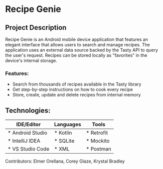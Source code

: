# Recipe Genie

## Project Description
Recipe Genie is an Android mobile device application that features an
elegant interface that allows users to search and manage recipes. The
application uses an external data source backed by the Tasty API to query the
user's request. Recipes can be stored locally as "favorites" in the device's
internal storage.

### Features: 
 * Search from thousands of recipes available in the Tasty library
 * Get step-by-step instructions on how to cook every recipe
 * Store, create, update and delete recipes from internal memory

## Technologies:
| IDE/Editor        | Languages   | Tools      |
| ----------------- | ----------- | ---------- |
| * Android Studio  | * Kotlin    | * Retrofit |
| * IntelliJ IDEA   | * SQLite    | * Mockito  |
| * VS Studio Code  | * XML       | * Postman  |


Contributors:
Elmer Orellana,
Corey Glaze,
Krystal Bradley

